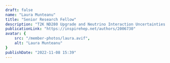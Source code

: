 ```yaml
---
draft: false
name: "Laura Munteanu"
title: "Senior Research Fellow"
description: "T2K ND280 Upgrade and Neutrino Interaction Uncertainties with DUNE"
publicationLink: "https://inspirehep.net/authors/2006730"
avatar: {
    src: "/member-photos/laura.avif",
    alt: "Laura Munteanu"
}
publishDate: "2022-11-08 15:39"
---
```

